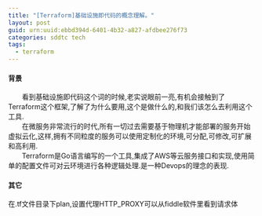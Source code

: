 ```yaml
---
title: "[Terraform]基础设施即代码的概念理解。"
layout: post
guid: urn:uuid:ebbd394d-6401-4b32-a827-afdbee276f73
categories: sddtc tech
tags:
  - terraform
---
```


#### 背景  

&emsp;&emsp;看到基础设施即代码这个词的时候,老实说眼前一亮,有机会接触到了Terraform这个框架,了解了为什么要用,这个是做什么的,和我们该怎么去利用这个工具.  
&emsp;&emsp;在微服务非常流行的时代,所有一切过去需要基于物理机才能部署的服务开始虚拟云化,这样,拥有不同粒度的服务可以使用定制化的环境,可分配,可修改,可扩展和高利用.    
&emsp;&emsp;Terraform是Go语言编写的一个工具,集成了AWS等云服务接口和实现,使用简单的配置文件可对云环境进行各种逻辑处理.是一种Devops的理念的表现.

#### 其它
在.tf文件目录下plan,设置代理HTTP_PROXY可以从fiddle软件里看到请求体